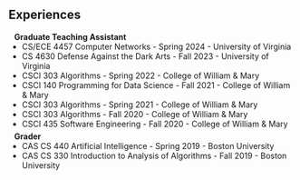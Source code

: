## Experiences

<h4 style="margin:0 10px 0;">Graduate Teaching Assistant</h4>

<ul style="margin:0 0 5px;">
  <li><autocolor>CS/ECE 4457 Computer Networks - Spring 2024 - University of Virginia</autocolor></li>
  <li><autocolor>CS 4630 Defense Against the Dark Arts - Fall 2023 - University of Virginia</autocolor></li>
  <li><autocolor>CSCI 303 Algorithms - Spring 2022 - College of William & Mary</autocolor></li>
  <li><autocolor>CSCI 140 Programming for Data Science - Fall 2021 - College of William & Mary</autocolor></li>
  <li><autocolor>CSCI 303 Algorithms - Spring 2021 - College of William & Mary</autocolor></li>
  <li><autocolor>CSCI 303 Algorithms - Fall 2020 - College of William & Mary</autocolor></li>
  <li><autocolor>CSCI 435 Software Engineering - Fall 2020 - College of William & Mary</autocolor></li>
</ul>

<h4 style="margin:0 10px 0;">Grader</h4>

<ul style="margin:0 0 20px;">
  <li><autocolor>CAS CS 440 Artificial Intelligence - Spring 2019 - Boston University</autocolor></li>
  <li><autocolor>CAS CS 330 Introduction to Analysis of Algorithms - Fall 2019 - Boston University</autocolor></li>
</ul>